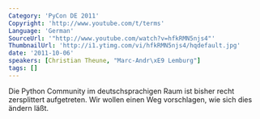 ```yaml
---
Category: 'PyCon DE 2011'
Copyright: 'http://www.youtube.com/t/terms'
Language: 'German'
SourceUrl: '"http://www.youtube.com/watch?v=hfkRMN5njs4"'
ThumbnailUrl: 'http://i1.ytimg.com/vi/hfkRMN5njs4/hqdefault.jpg'
date: '2011-10-06'
speakers: [Christian Theune, "Marc-Andr\xE9 Lemburg"]
tags: []
---
```

Die Python Community im deutschsprachigen Raum ist bisher recht zersplittert aufgetreten. Wir wollen einen Weg vorschlagen, wie sich dies ändern läßt.